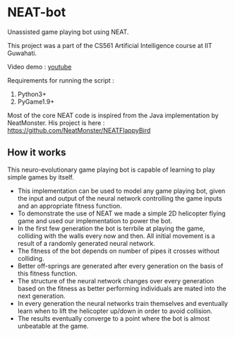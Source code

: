 # NEAT-bot
Unassisted game playing bot using NEAT.

This project was a part of the CS561 Artificial Intelligence course at IIT Guwahati.

Video demo : <a href="https://www.youtube.com/watch?v=RsuPtCvKYCE" target="_blank"> youtube </a>

Requirements for running the script :

 1. Python3+
 2. PyGame1.9+

Most of the core NEAT code is inspired from the Java implementation by NeatMonster.
His project is here : https://github.com/NeatMonster/NEATFlappyBird

## How it works

This neuro-evolutionary game playing bot is capable of learning to play simple games by itself.

 - This implementation can be used to model any game playing bot, given the input and output of the neural network controlling the game inputs and an appropriate fitness function.
 - To demonstrate the use of NEAT we made a simple 2D helicopter flying game and used our implementation to power the bot.
 - In the first few generation the bot is terrbile at playing the game, colliding with the walls every now and then. All initial movement is a result of a randomly generated neural network.
 - The fitness of the bot depends on number of pipes it crosses without colliding. 
 - Better off-springs are generated after every generation on the basis of this fitness function.
 - The structure of the neural network changes over every generation based on the fitness as better performing individuals are mated into the next generation.
 - In every generation the neural networks train themselves and eventually learn when to lift the helicopter up/down in order to avoid collision.
 - The results eventually converge to a point where the bot is almost unbeatable at the game.
